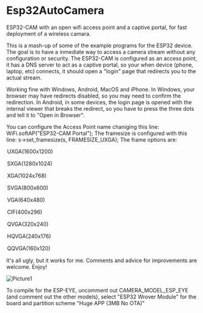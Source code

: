 # Esp32AutoCamera
ESP32-CAM with an open wifi access point and a captive portal,  for fast deployment of a wireless camara.

  This is a mash-up of some of the example programs for the ESP32 device.   The goal is to have a inmediate way to access a camera stream without any configuration or security.
  The ESP32-CAM is configured as an access point,  it has a DNS server to act as a captive portal,  so your when  device (phone, laptop, etc) connects,  it should open a "login" page that redirects you to the actual stream.

  Working fine with Windows,  Android, MacOS and iPhone.
  In Windows,  your browser may have redirects disabled,  so you may need to confirm  the redirection.
  In Android,  in some devices,  the login page is opened with the internal viewer that breaks the redirect,  so you have to press the three dots and tell it to "Open in Browser".
  
  You can configure the Access Point name chaniging this line:   WiFi.softAP("ESP32-CAM Portal");
  The framesize is configured with this line:   s->set_framesize(s, FRAMESIZE_UXGA);
  The frame options are:
  
  <option value="10">UXGA(1600x1200)</option><p>
  <option value="9">SXGA(1280x1024)</option><p>
  <option value="8">XGA(1024x768)</option><p>
  <option value="7">SVGA(800x600)</option><p>
  <option value="6">VGA(640x480)</option><p>
  <option value="5">CIF(400x296)</option><p>
  <option value="4">QVGA(320x240)</option><p>
  <option value="3">HQVGA(240x176)</option><p>
  <option value="0">QQVGA(160x120)</option><p>

 It's all ugly,  but it works for me.    Comments and advice for improvements are welcome.  Enjoy!

![Picture1](https://github.com/dproldan/Esp32AutoCamera/blob/master/Screenshot_20190608-122806_Firefox.jpg)

To compile for the ESP-EYE, uncomment out CAMERA_MODEL_ESP_EYE (and comment out the other models), select "ESP32 Wrover Module" for the board and partition scheme "Huge APP (3MB No OTA)"
